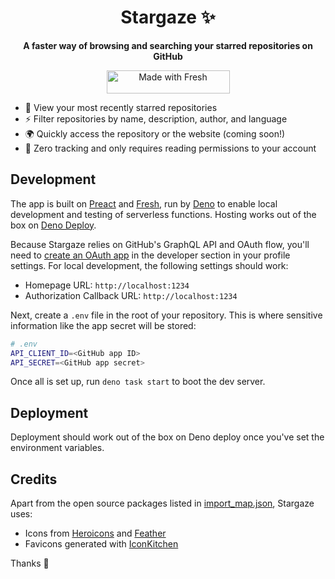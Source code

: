 <h1 align="center">
  Stargaze ✨
</h1>

<p align="center">
  <strong>A faster way of browsing and searching your starred repositories on GitHub</strong>
</p>

<p align="center">
<a href="https://fresh.deno.dev">
   <img width="197" height="37" src="https://fresh.deno.dev/fresh-badge.svg" alt="Made with Fresh" />
</a>
</p>

- 👀 View your most recently starred repositories
- ⚡️ Filter repositories by name, description, author, and language
- 🌍 Quickly access the repository or the website (coming soon!)
- 🤝 Zero tracking and only requires reading permissions to your account

## Development

The app is built on [Preact](https://preactjs.com) and
[Fresh](https://fresh.deno.dev), run by [Deno](https://deno.land) to enable
local development and testing of serverless functions. Hosting works out of the
box on [Deno Deploy](https://deno.com).

Because Stargaze relies on GitHub's GraphQL API and OAuth flow, you'll need to
[create an OAuth app](https://docs.github.com/en/developers/apps/creating-an-oauth-app)
in the developer section in your profile settings. For local development, the
following settings should work:

- Homepage URL: `http://localhost:1234`
- Authorization Callback URL: `http://localhost:1234`

Next, create a `.env` file in the root of your repository. This is where
sensitive information like the app secret will be stored:

```bash
# .env
API_CLIENT_ID=<GitHub app ID>
API_SECRET=<GitHub app secret>
```

Once all is set up, run `deno task start` to boot the dev server.

## Deployment

Deployment should work out of the box on Deno deploy once you've set the
environment variables.

## Credits

Apart from the open source packages listed in
[import_map.json](import_map.json), Stargaze uses:

- Icons from [Heroicons](https://heroicons.com) and
  [Feather](https://feathericons.com)
- Favicons generated with [IconKitchen](https://icon.kitchen/)

Thanks 🙏
